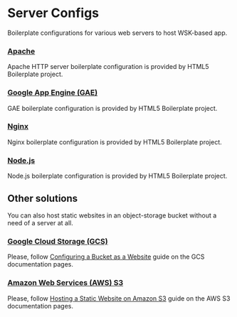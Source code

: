 # Server Configs

Boilerplate configurations for various web servers to host WSK-based app.

### [Apache][5]

Apache HTTP server boilerplate configuration is provided by HTML5 Boilerplate project.

### [Google App Engine (GAE)][6]

GAE boilerplate configuration is provided by HTML5 Boilerplate project.

### [Nginx][7]

Nginx boilerplate configuration is provided by HTML5 Boilerplate project.

### [Node.js][8]

Node.js boilerplate configuration is provided by HTML5 Boilerplate project.

## Other solutions

You can also host static websites in an object-storage bucket without a need of a server at all.

### [Google Cloud Storage (GCS)][1]

Please, follow [Configuring a Bucket as a Website][2] guide on the GCS documentation pages.

### [Amazon Web Services (AWS) S3][3]

Please, follow [Hosting a Static Website on Amazon S3][4] guide on the AWS S3 documentation pages.



[1]: https://cloud.google.com/products/cloud-storage/
[2]: https://developers.google.com/storage/docs/website-configuration
[3]: http://aws.amazon.com/s3/
[4]: http://docs.aws.amazon.com/AmazonS3/latest/dev/WebsiteHosting.html
[5]: https://github.com/h5bp/server-configs-apache
[6]: https://github.com/h5bp/server-configs-gae
[7]: https://github.com/h5bp/server-configs-nginx
[8]: https://github.com/h5bp/server-configs-node
